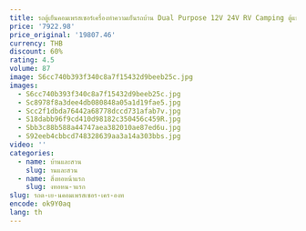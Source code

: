 ```yaml
---
title: รถตู้เย็นคอมเพรสเซอร์เครื่องทําความเย็นรถบ้าน Dual Purpose 12V 24V RV Camping ตู้แช่แข็งขนาดเล็ก
price: '7922.98'
price_original: '19807.46'
currency: THB
discount: 60%
rating: 4.5
volume: 87
image: S6cc740b393f340c8a7f15432d9beeb25c.jpg
images:
  - S6cc740b393f340c8a7f15432d9beeb25c.jpg
  - Sc8978f8a3dee4db080848a05a1d19fae5.jpg
  - Scc2f1dbda76442a68778dccd731afab7v.jpg
  - S18dabb96f9cd410d98182c350456c459R.jpg
  - Sbb3c88b588a44747aea382010ae87ed6u.jpg
  - S92eeb4cbbcd748328639aa3a14a303bbs.jpg
video: ''
categories:
  - name: บ้านและสวน
    slug: านและสวน
  - name: สิ่งทอหน้าแรก
    slug: งทอหน-าแรก
slug: รถต-เย-นคอมเพรสเซอร-เคร-องท
encode: ok9Y0aq
lang: th
---
```

  